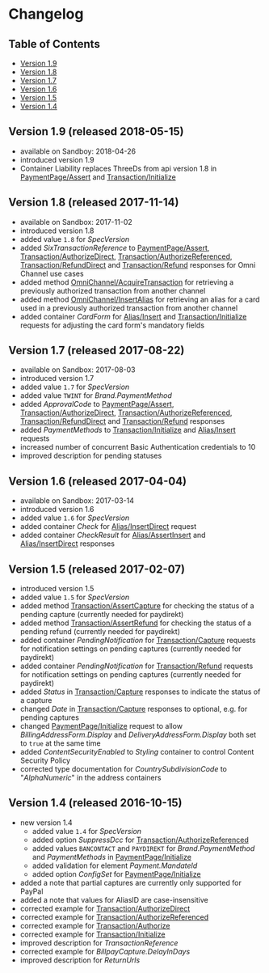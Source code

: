 # Changelog
## Table of Contents
- [Version 1.9](#v1.9.0.20180515)
- [Version 1.8](#v1.8.0.20171114)
- [Version 1.7](#v1.7.0.20170822)
- [Version 1.6](#v1.6.0.20170404)
- [Version 1.5](#v1.5.0.20170207)
- [Version 1.4](#v1.4.0.20161015)

## <a name="v1.9.0.20180515"></a> Version 1.9 (released 2018-05-15)
- available on Sandboy: 2018-04-26
- introduced version 1.9
- Container Liability replaces ThreeDs from api version 1.8 in [PaymentPage/Assert](http://saferpay.github.io/jsonapi/index.html#Payment_v1_PaymentPage_Assert) and [Transaction/Initialize](http://saferpay.github.io/jsonapi/index.html#Payment_v1_Transaction_Initialize)

## <a name="v1.8.0.20171114"></a> Version 1.8 (released 2017-11-14)
- available on Sandbox: 2017-11-02
- introduced version 1.8
- added value `1.8` for _SpecVersion_
- added _SixTransactionReference_ to [PaymentPage/Assert](http://saferpay.github.io/jsonapi/index.html#Payment_v1_PaymentPage_Assert), [Transaction/AuthorizeDirect](http://saferpay.github.io/jsonapi/index.html#Payment_v1_Transaction_AuthorizeDirect), [Transaction/AuthorizeReferenced](http://saferpay.github.io/jsonapi/index.html#Payment_v1_Transaction_AuthorizeReferenced), [Transaction/RefundDirect](http://saferpay.github.io/jsonapi/index.html#Payment_v1_Transaction_RefundDirect) and [Transaction/Refund](http://saferpay.github.io/jsonapi/index.html#Payment_v1_Transaction_Refund) responses for Omni Channel use cases
- added method [OmniChannel/AcquireTransaction](http://saferpay.github.io/jsonapi/index.html#Payment_v1_OmniChannel_AcquireTransaction) for retrieving a previously authorized transaction from another channel
- added method [OmniChannel/InsertAlias](http://saferpay.github.io/jsonapi/index.html#Payment_v1_OmniChannel_InsertAlias) for retrieving an alias for a card used in a previously authorized transaction from another channel
- added container _CardForm_ for [Alias/Insert](http://saferpay.github.io/jsonapi/index.html#Payment_v1_Alias_Insert) and [Transaction/Initialize](http://saferpay.github.io/jsonapi/index.html#Payment_v1_Transaction_Initialize) requests for adjusting the card form's mandatory fields 

## <a name="v1.7.0.20170822"></a> Version 1.7 (released 2017-08-22)
- available on Sandbox: 2017-08-03
- introduced version 1.7
- added value `1.7` for _SpecVersion_
- added value `TWINT` for _Brand.PaymentMethod_
- added _ApprovalCode_ to [PaymentPage/Assert](http://saferpay.github.io/jsonapi/index.html#Payment_v1_PaymentPage_Assert), [Transaction/AuthorizeDirect](http://saferpay.github.io/jsonapi/index.html#Payment_v1_Transaction_AuthorizeDirect), [Transaction/AuthorizeReferenced](http://saferpay.github.io/jsonapi/index.html#Payment_v1_Transaction_AuthorizeReferenced), [Transaction/RefundDirect](http://saferpay.github.io/jsonapi/index.html#Payment_v1_Transaction_RefundDirect) and [Transaction/Refund](http://saferpay.github.io/jsonapi/index.html#Payment_v1_Transaction_Refund) responses
- added _PaymentMethods_ to [Transaction/Initialize](http://saferpay.github.io/jsonapi/index.html#Payment_v1_Transaction_Initialize) and [Alias/Insert](http://saferpay.github.io/jsonapi/index.html#Payment_v1_Alias_Insert) requests
- increased number of concurrent Basic Authentication credentials to 10
- improved description for pending statuses

## <a name="v1.6.0.20170404"></a> Version 1.6 (released 2017-04-04)
- available on Sandbox: 2017-03-14
- introduced version 1.6
- added value `1.6` for _SpecVersion_
- added container _Check_ for [Alias/InsertDirect](http://saferpay.github.io/jsonapi/index.html#Payment_v1_Alias_InsertDirect) request
- added container _CheckResult_ for [Alias/AssertInsert](http://saferpay.github.io/jsonapi/index.html#Payment_v1_Alias_AssertInsert) and [Alias/InsertDirect](http://saferpay.github.io/jsonapi/index.html#Payment_v1_Alias_InsertDirect) responses

## <a name="v1.5.0.20170207"></a> Version 1.5 (released 2017-02-07)
- introduced version 1.5
- added value `1.5` for _SpecVersion_
- added method [Transaction/AssertCapture](http://saferpay.github.io/jsonapi/index.html#Payment_v1_Transaction_AssertCapture) for checking the status of a pending capture (currently needed for paydirekt)
- added method [Transaction/AssertRefund](http://saferpay.github.io/jsonapi/index.html#Payment_v1_Transaction_AssertRefund) for checking the status of a pending refund (currently needed for paydirekt)
- added container _PendingNotification_ for [Transaction/Capture](http://saferpay.github.io/jsonapi/index.html#Payment_v1_Transaction_Capture) requests for notification settings on pending captures (currently needed for paydirekt)
- added container _PendingNotification_ for [Transaction/Refund](http://saferpay.github.io/jsonapi/index.html#Payment_v1_Transaction_Refund) requests for notification settings on pending captures (currently needed for paydirekt)
- added _Status_ in  [Transaction/Capture](http://saferpay.github.io/jsonapi/index.html#Payment_v1_Transaction_Capture) responses to indicate the status of a capture
- changed _Date_ in  [Transaction/Capture](http://saferpay.github.io/jsonapi/index.html#Payment_v1_Transaction_Capture) responses to optional, e.g. for pending captures
- changed [PaymentPage/Initialize](http://saferpay.github.io/jsonapi/index.html#Payment_v1_PaymentPage_Initialize) request to allow _BillingAddressForm.Display_ and _DeliveryAddressForm.Display_ both set to `true` at the same time
- added _ContentSecurityEnabled_ to _Styling_ container to control Content Security Policy
- corrected type documentation for _CountrySubdivisionCode_ to "_AlphaNumeric_" in the address containers

## <a name="v1.4.0.20161015"></a> Version 1.4 (released 2016-10-15)
- new version 1.4
  - added value `1.4` for _SpecVersion_
  - added option _SuppressDcc_ for [Transaction/AuthorizeReferenced](http://saferpay.github.io/jsonapi/index.html#Payment_v1_Transaction_AuthorizeReferenced)
  - added values `BANCONTACT` and `PAYDIREKT` for _Brand.PaymentMethod_ and _PaymentMethods_ in [PaymentPage/Initialize](http://saferpay.github.io/jsonapi/index.html#Payment_v1_PaymentPage_Initialize)
  - added validation for element _Payment.MandateId_
  - added option _ConfigSet_ for [PaymentPage/Initialize](http://saferpay.github.io/jsonapi/index.html#Payment_v1_PaymentPage_Initialize)
- added a note that partial captures are currently only supported for PayPal
- added a note that values for AliasID are case-insensitive
- corrected example for [Transaction/AuthorizeDirect](http://saferpay.github.io/jsonapi/index.html#Payment_v1_Transaction_AuthorizeDirect)
- corrected example for [Transaction/AuthorizeReferenced](http://saferpay.github.io/jsonapi/index.html#Payment_v1_Transaction_AuthorizeReferenced)
- corrected example for [Transaction/Authorize](http://saferpay.github.io/jsonapi/index.html#Payment_v1_Transaction_Authorize)
- corrected example for [Transaction/Initialize](http://saferpay.github.io/jsonapi/index.html#Payment_v1_Transaction_Initialize)
- improved description for _TransactionReference_
- corrected example for _BillpayCapture.DelayInDays_
- improved description for _ReturnUrls_
